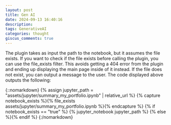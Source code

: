 ```yaml
---
layout: post
title: Gen AI
date: 2024-09-13 16:40:16
description: 
tags: GenerativeAI
categories: thought
giscus_comments: true
---
```


The plugin takes as input the path to the notebook, but it assumes the file exists. If you want to check if the file exists before calling the plugin, you can use the file_exists filter. This avoids getting a 404 error from the plugin and ending up displaying the main page inside of it instead. If the file does not exist, you can output a message to the user. The code displayed above outputs the following:

{::nomarkdown} {% assign jupyter_path = "assets/jupyter/summary_my_portfolio.ipynb" | relative_url %} {% capture notebook_exists %}{% file_exists assets/jupyter/summary_my_portfolio.ipynb %}{% endcapture %} {% if notebook_exists == "true" %} {% jupyter_notebook jupyter_path %} {% else %}{% endif %} {:/nomarkdown}